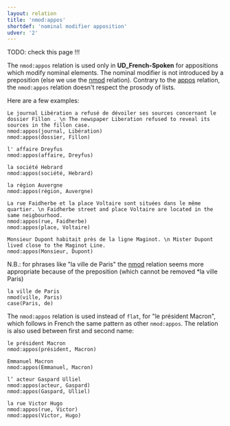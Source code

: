 ```yaml
---
layout: relation
title: 'nmod:appos'
shortdef: 'nominal modifier apposition'
udver: '2'
---
```


TODO: check this page !!!


The `nmod:appos` relation is used only in **UD_French-Spoken** for appositions which modify nominal elements.
The nominal modifier is not introduced by a preposition (else we use the [nmod]() relation).
Contrary to the [appos]() relation, the `nmod:appos` relation doesn't respect the prosody of lists.

Here are a few examples:

~~~ sdparse
Le journal Libération a refusé de dévoiler ses sources concernant le dossier Fillon . \n The newspaper Liberation refused to reveal its sources in the fillon case.
nmod:appos(journal, Libération)
nmod:appos(dossier, Fillon)
~~~

~~~ sdparse
l' affaire Dreyfus
nmod:appos(affaire, Dreyfus)
~~~

~~~ sdparse
la société Hebrard
nmod:appos(société, Hebrard)
~~~

~~~ sdparse
la région Auvergne
nmod:appos(région, Auvergne)
~~~

~~~ sdparse
La rue Faidherbe et la place Voltaire sont situées dans le même quartier. \n Faidherbe street and place Voltaire are located in the same neigbourhood.
nmod:appos(rue, Faidherbe)
nmod:appos(place, Voltaire)
~~~

~~~ sdparse
Monsieur Dupont habitait près de la ligne Maginot. \n Mister Dupont lived close to the Maginot Line.
nmod:appos(Monsieur, Dupont)
~~~

N.B.: for phrases like "la ville de Paris" the [nmod]() relation seems more appropriate because of the preposition (which cannot be removed *la ville Paris)

~~~ sdparse
la ville de Paris
nmod(ville, Paris)
case(Paris, de)
~~~

The `nmod:appos` relation is used instead of `flat`, for "le président Macron", which follows in French the same pattern as other `nmod:appos`. The relation is also used between first and second name:

~~~ sdparse
le président Macron
nmod:appos(président, Macron)
~~~

~~~ sdparse
Emmanuel Macron
nmod:appos(Emmanuel, Macron)
~~~

~~~ sdparse
l’ acteur Gaspard Ulliel
nmod:appos(acteur, Gaspard)
nmod:appos(Gaspard, Ulliel)
~~~

~~~ sdparse
la rue Victor Hugo
nmod:appos(rue, Victor)
nmod:appos(Victor, Hugo)
~~~
<!-- Interlanguage links updated Út zář 29 20:31:56 CEST 2020 -->
